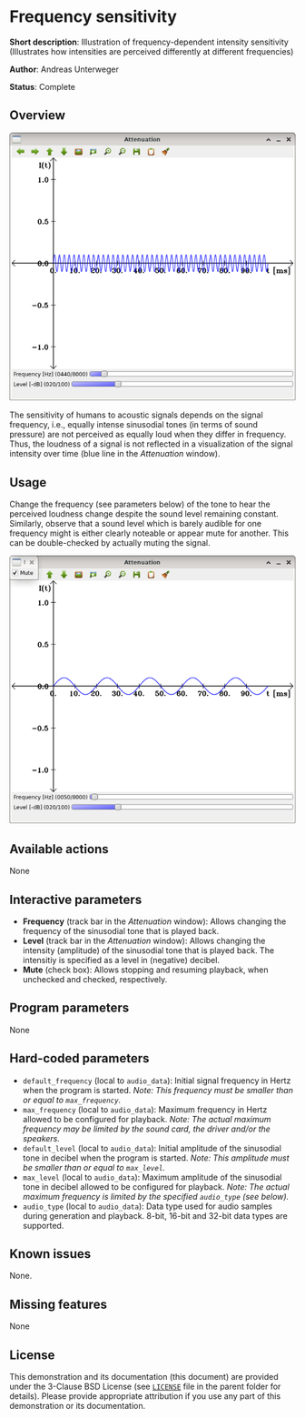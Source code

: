 Frequency sensitivity
=====================

**Short description**: Illustration of frequency-dependent intensity sensitivity (Illustrates how intensities are perceived differently at different frequencies)

**Author**: Andreas Unterweger

**Status**: Complete

Overview
--------

![Screenshot](../screenshots/frequency_sensitivity.png)

The sensitivity of humans to acoustic signals depends on the signal frequency, i.e., equally intense sinusodial tones (in terms of sound pressure) are not perceived as equally loud when they differ in frequency. Thus, the loudness of a signal is not reflected in a visualization of the signal intensity over time (blue line in the *Attenuation* window).

Usage
-----

Change the frequency (see parameters below) of the tone to hear the perceived loudness change despite the sound level remaining constant. Similarly, observe that a sound level which is barely audible for one frequency might is either clearly noteable or appear mute for another. This can be double-checked by actually muting the signal.

![Screenshot after changing the frequency and muting the signal](../screenshots/frequency_sensitivity_50_mute.png)

Available actions
-----------------

None

Interactive parameters
----------------------

* **Frequency** (track bar in the *Attenuation* window): Allows changing the frequency of the sinusodial tone that is played back.
* **Level** (track bar in the *Attenuation* window): Allows changing the intensity (amplitude) of the sinusodial tone that is played back. The intensitiy is specified as a level in (negative) decibel.
* **Mute** (check box): Allows stopping and resuming playback, when unchecked and checked, respectively.

Program parameters
------------------

None

Hard-coded parameters
---------------------

* `default_frequency` (local to `audio_data`): Initial signal frequency in Hertz when the program is started. *Note: This frequency must be smaller than or equal to `max_frequency`.*
* `max_frequency` (local to `audio_data`): Maximum frequency in Hertz allowed to be configured for playback. *Note: The actual maximum frequency may be limited by the sound card, the driver and/or the speakers.*
* `default_level` (local to `audio_data`): Initial amplitude of the sinusodial tone in decibel when the program is started. *Note: This amplitude must be smaller than or equal to `max_level`.*
* `max_level` (local to `audio_data`): Maximum amplitude of the sinusodial tone in decibel allowed to be configured for playback. *Note: The actual maximum frequency is limited by the specified `audio_type` (see below).*
* `audio_type` (local to `audio_data`): Data type used for audio samples during generation and playback. 8-bit, 16-bit and 32-bit data types are supported.

Known issues
------------

None.

Missing features
----------------

None

License
-------

This demonstration and its documentation (this document) are provided under the 3-Clause BSD License (see [`LICENSE`](../LICENSE) file in the parent folder for details). Please provide appropriate attribution if you use any part of this demonstration or its documentation.
